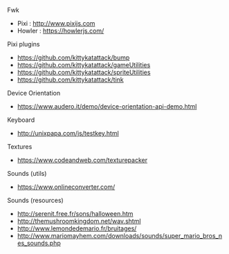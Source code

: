 Fwk

- Pixi : http://www.pixijs.com
- Howler : https://howlerjs.com/

Pixi plugins

- https://github.com/kittykatattack/bump
- https://github.com/kittykatattack/gameUtilities
- https://github.com/kittykatattack/spriteUtilities
- https://github.com/kittykatattack/tink

Device Orientation

- https://www.audero.it/demo/device-orientation-api-demo.html

Keyboard

- http://unixpapa.com/js/testkey.html

Textures

- https://www.codeandweb.com/texturepacker

Sounds (utils)

- https://www.onlineconverter.com/

Sounds (resources)

- http://serenit.free.fr/sons/halloween.htm
- http://themushroomkingdom.net/wav.shtml
- http://www.lemondedemario.fr/bruitages/
- http://www.mariomayhem.com/downloads/sounds/super_mario_bros_nes_sounds.php